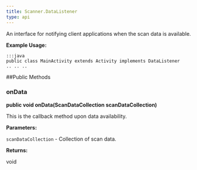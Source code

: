 ```yaml
---
title: Scanner.DataListener
type: api
---
```



An interface for notifying client applications when the scan data is
 available.
 
 

**Example Usage:**
	
	:::java	
	public class MainActivity extends Activity implements DataListener
	.. .. ..
	


##Public Methods

### onData

**public void onData(ScanDataCollection scanDataCollection)**

This is the callback method upon data availability.

**Parameters:**

`scanDataCollection` - Collection of scan data.

**Returns:**

void

